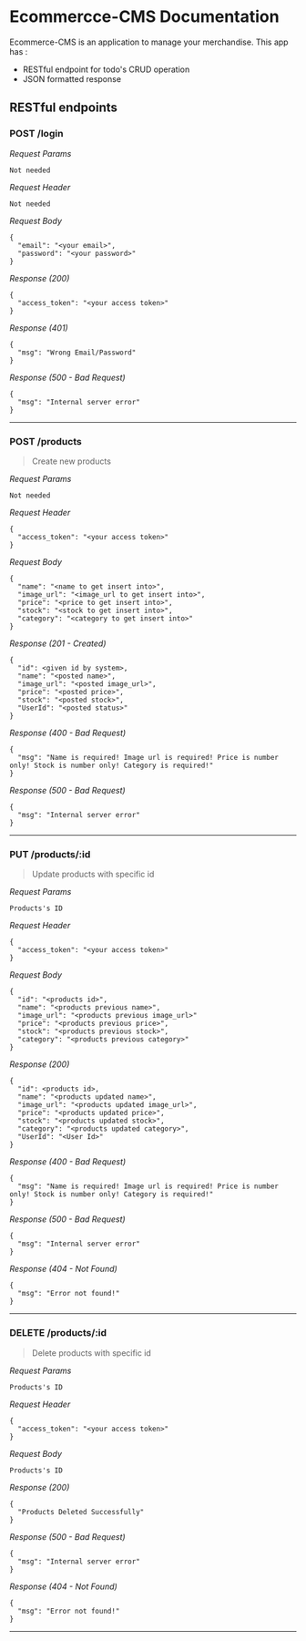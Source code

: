 # Ecommercce-CMS Documentation

Ecommerce-CMS is an application to manage your merchandise. This app has : 
* RESTful endpoint for todo's CRUD operation
* JSON formatted response


## RESTful endpoints
### POST /login

_Request Params_
```
Not needed
```
_Request Header_
```
Not needed
```

_Request Body_
```
{
  "email": "<your email>",
  "password": "<your password>"
}
```

_Response (200)_
```
{
  "access_token": "<your access token>"
}
```

_Response (401)_
```
{
  "msg": "Wrong Email/Password"
}
```

_Response (500 - Bad Request)_
```
{
  "msg": "Internal server error"
}
```
---
### POST /products

> Create new products

_Request Params_
```
Not needed
```
_Request Header_
```
{
  "access_token": "<your access token>"
}
```
_Request Body_
```
{
  "name": "<name to get insert into>",
  "image_url": "<image_url to get insert into>",
  "price": "<price to get insert into>",
  "stock": "<stock to get insert into>",
  "category": "<category to get insert into>"
}
```
_Response (201 - Created)_
```
{
  "id": <given id by system>,
  "name": "<posted name>",
  "image_url": "<posted image_url>",
  "price": "<posted price>",
  "stock": "<posted stock>",
  "UserId": "<posted status>"
}
```
_Response (400 - Bad Request)_
```
{
  "msg": "Name is required! Image url is required! Price is number only! Stock is number only! Category is required!"
}
```
_Response (500 - Bad Request)_
```
{
  "msg": "Internal server error"
}
```
---
### PUT /products/:id

> Update products with specific id

_Request Params_
```
Products's ID
```
_Request Header_
```
{
  "access_token": "<your access token>"
}
```
_Request Body_
```
{
  "id": "<products id>",
  "name": "<products previous name>",
  "image_url": "<products previous image_url>"
  "price": "<products previous price>",
  "stock": "<products previous stock>",
  "category": "<products previous category>"
}
```
_Response (200)_
```
{
  "id": <products id>,
  "name": "<products updated name>",
  "image_url": "<products updated image_url>",
  "price": "<products updated price>",
  "stock": "<products updated stock>",
  "category": "<products updated category>",
  "UserId": "<User Id>"
}
```
_Response (400 - Bad Request)_
```
{
  "msg": "Name is required! Image url is required! Price is number only! Stock is number only! Category is required!"
}
```
_Response (500 - Bad Request)_
```
{
  "msg": "Internal server error"
}
```
_Response (404 - Not Found)_
```
{
  "msg": "Error not found!"
}
```
---
### DELETE /products/:id

> Delete products with specific id

_Request Params_
```
Products's ID
```
_Request Header_
```
{
  "access_token": "<your access token>"
}
```
_Request Body_
```
Products's ID
```
_Response (200)_
```
{
  "Products Deleted Successfully"
}
```
_Response (500 - Bad Request)_
```
{
  "msg": "Internal server error"
}
```
_Response (404 - Not Found)_
```
{
  "msg": "Error not found!"
}
```
---